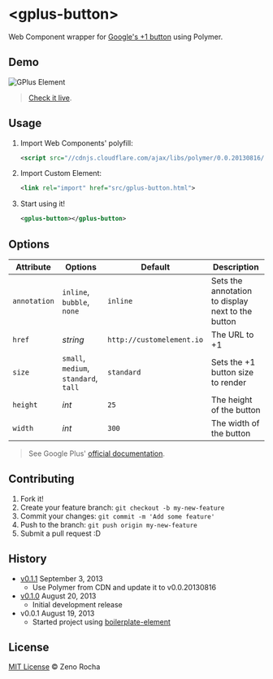 # &lt;gplus-button&gt;

Web Component wrapper for [Google's +1 button](https://developers.google.com/+/web/+1button/) using Polymer.

## Demo

![GPlus Element](http://zno.io/Qvag/gplus-element.png)

> [Check it live](http://zenorocha.github.io/gplus-button).

## Usage

1. Import Web Components' polyfill:

	```xml
	<script src="//cdnjs.cloudflare.com/ajax/libs/polymer/0.0.20130816/polymer.min.js"></script>
	```

2. Import Custom Element:

	```xml
	<link rel="import" href="src/gplus-button.html">
	```

3. Start using it!

	```xml
	<gplus-button></gplus-button>
	```

## Options

Attribute    | Options                               | Default             		 | Description
---          | ---                                   | ---                 		 | ---
`annotation` | `inline`, `bubble`, `none`            | `inline`            		 | Sets the annotation to display next to the button
`href`       | *string*                              | `http://customelement.io` | The URL to +1
`size`       | `small`, `medium`, `standard`, `tall` | `standard`          		 | Sets the +1 button size to render
`height`     | *int*                                 | `25`               		 | The height of the button
`width`      | *int*                                 | `300`               		 | The width of the button

> See Google Plus' [official documentation](https://developers.google.com/+/web/+1button/).

## Contributing

1. Fork it!
2. Create your feature branch: `git checkout -b my-new-feature`
3. Commit your changes: `git commit -m 'Add some feature'`
4. Push to the branch: `git push origin my-new-feature`
5. Submit a pull request :D

## History

* [v0.1.1](https://github.com/zenorocha/gplus-button/releases/tag/0.1.1) September 3, 2013
	* Use Polymer from CDN and update it to v0.0.20130816
* [v0.1.0](https://github.com/zenorocha/gplus-button/releases/tag/0.1.0) August 20, 2013
	* Initial development release
* v0.0.1 August 19, 2013
	* Started project using [boilerplate-element](https://github.com/customelements/boilerplate-element)

## License

[MIT License](http://zenorocha.mit-license.org/) © Zeno Rocha